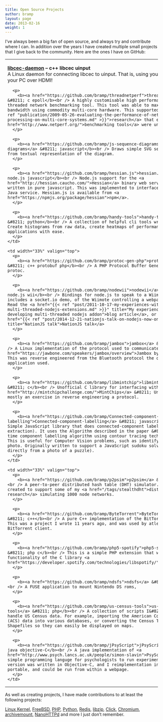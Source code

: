 ```yaml
---
title: Open Source Projects
author: bramp
layout: page
date: 2013-02-16
weight: 1
---
```

I&#8217;ve always been a big fan of open source, and always try and contribute where I can. In addition over the years I have created multiple small projects that I give back to the community. Here are the ones I have on GitHub:

<!-- TODO Change this to be data driven -->

<table width="100%" class="opensource">
  <tr>
    <td width="33%" valign="top">
      <p>
        <b><a href="https://github.com/bramp/libcec-daemon">libcec-daemon</a> &#8211; c++ libcec uinput</b><br /> A Linux daemon for connecting libcec to uinput. That is, using your TV to control your PC over HDMI!
      </p>
      
      <p>
        <b><a href="https://github.com/bramp/threadnetperf">threadnetperf</a> &#8211; c epoll</b><br /> A highly customisable high performance multi-threaded network benchmarking tool. This tool was able to max out 20Gbit/s of bandwidth using commodity multi-core hardware. This supported <a href="{{< ref "publication/2009-05-26-evaluating-the-performance-of-network-protocol-processing-on-multi-core-systems.md" >}}">research</a> that existing <a href="http://www.netperf.org/">benchmarking tools</a> were unable to.</i>
      </p>
      
      <p>
        <b><a href="https://github.com/bramp/js-sequence-diagrams">js-sequence-diagrams</a> &#8211; javascript</b><br /> Draws simple SVG sequence diagrams from textual representation of the diagram.
      </p>
      
      <p>
        <b><a href="https://github.com/bramp/hessian.js">hessian.js</a> &#8211; node.js javascript</b><br /> Node.js support for the <a href="http://hessian.caucho.com/">Hessian</a> binary web service protocol written in pure javascript. This was implemented to interface with a legacy Java service. Hessian.js is available from <a href="https://npmjs.org/package/hessian">npm</a>.
      </p>
      
      <p>
        <b><a href="https://github.com/bramp/handy-tools">handy-tools</a> &#8211; python</b><br /> A collection of helpful cli tools written in python. Create histograms from raw data, create heatmaps of performance, or monitor applications with ease.
      </p>
    </td>
    
    <td width="33%" valign="top">
      <p>
        <b><a href="https://github.com/bramp/protoc-gen-php">protoc-gen-php</a> &#8211; c++ protobuf php</b><br /> A PHP Protocol Buffer Generator Plugin for protoc.
      </p>
      
      <p>
        <b><a href="https://github.com/bramp/nodewii">nodewii</a> &#8211; c++ node.js wii</b><br /> Bindings for node.js to speak to a Wiimote. This includes a socket.io demo, of the Wiimote controlling a webpage in realtime. Read the <a href="{{< ref "post/2011-10-17-my-experiences-with-developing-multi-threaded-nodejs-extensions.md" >}}" title="My experiences with developing multi-threaded nodejs addon">blog article</a>, or view my <a href="{{< ref "post/2014-12-21-nationjs-talk-on-nodejs-now-on-vimeo.md" >}}" title="NationJS talk">NationJS talk</a>
      </p>
      
      <p>
        <b><a href="https://github.com/bramp/jambox">jambox</a> &#8211; c</b><br /> A Linux implementation of the protocol used to communicate with the <a href="https://jawbone.com/speakers/jambox/overview">Jambox by Jawbone</a>. This was reverse engineered from the Bluetooth protocol the official Windows application used.
      </p>
      
      <p>
        <b><a href="https://github.com/bramp/libmintchip">libmintchip</a> &#8211; c</b><br /> Unofficial C library for interfacing with <a href="http://mintchipchallenge.com/">MintChips</a> &#8211; Unfinished, and mostly an exercise in reverse engineering a protocol.
      </p>
      
      <p>
        <b><a href="https://github.com/bramp/Connected-component-labelling">Connected-component-labelling</a> &#8211; javascript</b><br /> Simple JavaScript library that does connected-component labelling (aka blob extraction). It uses the Algorithm described in the paper &#8220;A linear-time component labelling algorithm using contour tracing technique&#8221;. This is useful for Computer Vision problems, such as identifying objects in a photo. Originally written to support a JavaScript sudoku solver (that solves directly from a photo of a puzzle).
      </p>
    </td>
    
    <td width="33%" valign="top">
      <p>
        <b><a href="https://github.com/bramp/p2psim">p2psim</a> &#8211; java</b><br /> A peer-to-peer distributed hash table (DHT) simulator. This was created to support some of my <a href="/tags/stealthdht">distributed systems research</a> simulating 1000 node networks.
      </p>
      
      <p>
        <b><a href="https://github.com/bramp/ByteTorrent">ByteTorrent</a> &#8211; c++</b><br /> A pure C++ implementation of the BitTorrent protocol. This was a project I wrote 11 years ago, and was used by atleast one complete BitTorrent client.
      </p>
      
      <p>
        <b><a href="https://github.com/bramp/php5-spotify">php5-spotify</a> &#8211; php c</b><br /> This is a simple PHP extension that wraps some of the functionality of the C library <a href="https://developer.spotify.com/technologies/libspotify/">libspotify</a>.
      </p>
      
      <p>
        <b><a href="https://github.com/bramp/ndsfs">ndsfs</a> &#8211; c fuse</b><br /> A FUSE application to mount Nintendo DS roms,
      </p>
      
      <p>
        <b><a href="https://github.com/bramp/us-census-tools">us-census-tools</a> &#8211; php</b><br /> A collection of scripts I&#8217;ve written to handle US Census data. For example, importing the American Community Survey (ACS) data into various databases, or converting the Census TIGER/Line® Shapefiles so they can easily be displayed on maps.
      </p>
      
      <p>
        <b><a href="https://github.com/bramp/jPsyScript">jPsyScript</a> &#8211; java objective-C</b><br /> A java implementation of <a href="http://www.psych.lancs.ac.uk/people/simon-slavin">PsyScript</a> a simple programming languge for psychologists to run experiments. The original version was written in Objective-C, and I reimplementation in Java so it was portable, and could be run from within a webpage.
      </p>
    </td>
  </tr>
</table>

As well as creating projects, I have made contributions to at least the following projects:

[Linux Kernel][1], [FreeBSD][2], [PHP][3], [Python][4], [Redis][5], [libzip][6], [Click][7], [Chromium][8], [archivemount][9], [NanoHTTPd][10] and more I just don&#8217;t remember.

 [1]: http://www.kernel.org/
 [2]: http://www.freebsd.org/
 [3]: http://php.net/
 [4]: http://www.python.org/
 [5]: http://redis.io/
 [6]: http://www.nih.at/libzip/
 [7]: http://www.read.cs.ucla.edu/click/click
 [8]: http://www.chromium.org/
 [9]: https://github.com/bramp/archivemount
 [10]: https://github.com/bramp/NanoHTTPd
 